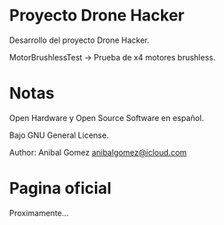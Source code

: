 Proyecto Drone Hacker
=====================

Desarrollo del proyecto Drone Hacker.

MotorBrushlessTest -> Prueba de x4 motores brushless.

Notas
=====

Open Hardware y Open Source Software en español.

Bajo GNU General License.

Author: Anibal Gomez <anibalgomez@icloud.com>

Pagina oficial
==============

Proximamente...
